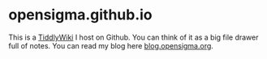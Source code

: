 # opensigma.github.io
This is a [TiddlyWiki](https://tiddlywiki.com/)  I host on Github. You can think of it as a big file drawer full of notes.
You can read my blog here [blog.opensigma.org](blog.opensigma.org).
